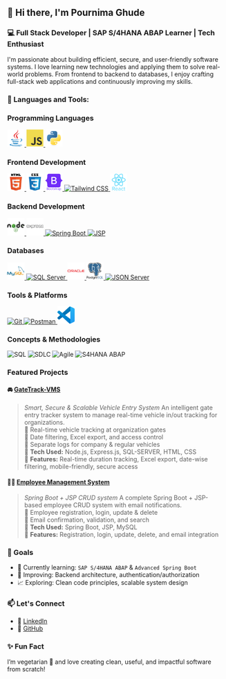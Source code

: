 
## 👋 Hi there, I'm **Pournima Ghude**  
### 💻 Full Stack Developer | SAP S/4HANA ABAP Learner | Tech Enthusiast  

I'm passionate about building efficient, secure, and user-friendly software systems. I love learning new technologies and applying them to solve real-world problems. From frontend to backend to databases, I enjoy crafting full-stack web applications and continuously improving my skills.


<h3 align="left">🚀 Languages and Tools:</h3>


### Programming Languages
<p align="left">
  <a href="https://www.java.com" target="_blank">
    <img src="https://raw.githubusercontent.com/devicons/devicon/master/icons/java/java-original.svg" alt="Java" width="40" height="40"/>
  </a>
  <a href="https://developer.mozilla.org/en-US/docs/Web/JavaScript" target="_blank">
    <img src="https://raw.githubusercontent.com/devicons/devicon/master/icons/javascript/javascript-original.svg" alt="JavaScript" width="40" height="40"/>
  </a>
  <a href="https://www.python.org" target="_blank">
    <img src="https://raw.githubusercontent.com/devicons/devicon/master/icons/python/python-original.svg" alt="Python" width="40" height="40"/>
  </a>
</p>


###  Frontend Development
<p align="left">
  <a href="https://www.w3.org/html/" target="_blank">
    <img src="https://raw.githubusercontent.com/devicons/devicon/master/icons/html5/html5-original-wordmark.svg" alt="HTML5" width="40" height="40"/>
  </a>
  <a href="https://www.w3schools.com/css/" target="_blank">
    <img src="https://raw.githubusercontent.com/devicons/devicon/master/icons/css3/css3-original-wordmark.svg" alt="CSS3" width="40" height="40"/>
  </a>
  <a href="https://getbootstrap.com" target="_blank">
    <img src="https://raw.githubusercontent.com/devicons/devicon/master/icons/bootstrap/bootstrap-plain-wordmark.svg" alt="Bootstrap" width="40" height="40"/>
  </a>
  <a href="https://tailwindcss.com/" target="_blank">
    <img src="https://www.vectorlogo.zone/logos/tailwindcss/tailwindcss-icon.svg" alt="Tailwind CSS" width="40" height="40"/>
  </a>
  <a href="https://reactjs.org/" target="_blank">
    <img src="https://raw.githubusercontent.com/devicons/devicon/master/icons/react/react-original-wordmark.svg" alt="React" width="40" height="40"/>
  </a>
</p>

### Backend Development
<p align="left">
  <a href="https://nodejs.org" target="_blank">
    <img src="https://raw.githubusercontent.com/devicons/devicon/master/icons/nodejs/nodejs-original-wordmark.svg" alt="Node.js" width="40" height="40"/>
  </a>
  <a href="https://expressjs.com" target="_blank">
    <img src="https://raw.githubusercontent.com/devicons/devicon/master/icons/express/express-original-wordmark.svg" alt="Express.js" width="40" height="40"/>
  </a>
  <a href="https://spring.io/" target="_blank">
    <img src="https://www.vectorlogo.zone/logos/springio/springio-icon.svg" alt="Spring Boot" width="40" height="40"/>
  </a>
  <a href="https://jsp.javaee.dev.java.net/" target="_blank">
    <img src="https://img.icons8.com/ios-filled/50/000000/java-e-coffee-cup-logo.png" alt="JSP" width="40" height="40"/>
  </a>
</p>


###  Databases
<p align="left">
  <a href="https://www.mysql.com/" target="_blank">
    <img src="https://raw.githubusercontent.com/devicons/devicon/master/icons/mysql/mysql-original-wordmark.svg" alt="MySQL" width="40" height="40"/>
  </a>
  <a href="https://www.microsoft.com/en-us/sql-server" target="_blank">
    <img src="https://www.svgrepo.com/show/303229/microsoft-sql-server-logo.svg" alt="SQL Server" width="40" height="40"/>
  </a>
  <a href="https://www.oracle.com/" target="_blank">
    <img src="https://raw.githubusercontent.com/devicons/devicon/master/icons/oracle/oracle-original.svg" alt="Oracle" width="40" height="40"/>
  </a>
  <a href="https://www.postgresql.org/" target="_blank">
    <img src="https://raw.githubusercontent.com/devicons/devicon/master/icons/postgresql/postgresql-original-wordmark.svg" alt="PostgreSQL" width="40" height="40"/>
  </a>
  <a href="https://github.com/typicode/json-server" target="_blank">
    <img src="https://img.icons8.com/ios-filled/50/000000/json.png" alt="JSON Server" width="40" height="40"/>
  </a>
</p>


### Tools & Platforms
<p align="left">
  <a href="https://git-scm.com/" target="_blank">
    <img src="https://www.vectorlogo.zone/logos/git-scm/git-scm-icon.svg" alt="Git" width="40" height="40"/>
  </a>
  <a href="https://postman.com" target="_blank">
    <img src="https://www.vectorlogo.zone/logos/getpostman/getpostman-icon.svg" alt="Postman" width="40" height="40"/>
  </a>
  <a href="https://code.visualstudio.com/" target="_blank">
    <img src="https://raw.githubusercontent.com/devicons/devicon/master/icons/vscode/vscode-original.svg" alt="VS Code" width="40" height="40"/>
  </a>
</p>

### Concepts & Methodologies
<p align="left">
  <img src="https://img.shields.io/badge/SQL-informational?style=flat-square&color=blue" alt="SQL"/>
  <img src="https://img.shields.io/badge/SDLC-informational?style=flat-square&color=blue" alt="SDLC"/>
  <img src="https://img.shields.io/badge/Agile-informational?style=flat-square&color=blue" alt="Agile"/>
  <img src="https://img.shields.io/badge/SAP-S%2F4HANA_ABAP-blue?style=flat-square" alt="S4HANA ABAP"/>
</p>


### Featured Projects

#### 🚘 [GateTrack-VMS](https://github.com/pournimaghude/GateTrack-VMS)
> *Smart, Secure & Scalable Vehicle Entry System*
An intelligent gate entry tracker system to manage real-time vehicle in/out tracking for organizations.<br>
🔹 Real-time vehicle tracking at organization gates  
🔹 Date filtering, Excel export, and access control  
🔹 Separate logs for company & regular vehicles    
🔹 **Tech Used:** Node.js, Express.js, SQL-SERVER, HTML, CSS  
🔹 **Features:** Real-time duration tracking, Excel export, date-wise filtering, mobile-friendly, secure access

#### 🧑‍💼 [Employee Management System](https://github.com/pournimaghude/EMPLOYEE_MANAGEMENT)
> *Spring Boot + JSP CRUD system*
A complete Spring Boot + JSP-based employee CRUD system with email notifications.<br>
🔹 Employee registration, login, update & delete  
🔹 Email confirmation, validation, and search  
🔹 **Tech Used:** Spring Boot, JSP, MySQL  
🔹 **Features:** Registration, login, update, delete, and email integration

### 🎯 Goals
- 🌱 Currently learning: `SAP S/4HANA ABAP` & `Advanced Spring Boot`
- 🔄 Improving: Backend architecture, authentication/authorization
- 📈 Exploring: Clean code principles, scalable system design

### 📫 Let's Connect

- 🔗 [LinkedIn](https://www.linkedin.com/in/pournima-ghude)
- 💼 [GitHub](https://github.com/pournimaghude)

### ✨ Fun Fact  
I’m vegetarian 🌱 and love creating clean, useful, and impactful software from scratch!







